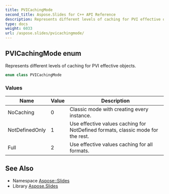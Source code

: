 ```yaml
---
title: PVICachingMode
second_title: Aspose.Slides for C++ API Reference
description: Represents different levels of caching for PVI effective objects.
type: docs
weight: 6033
url: /aspose.slides/pvicachingmode/
---
```

## PVICachingMode enum


Represents different levels of caching for PVI effective objects.

```cpp
enum class PVICachingMode
```

### Values

| Name | Value | Description |
| --- | --- | --- |
| NoCaching | 0 | Classic mode with creating every instance. |
| NotDefinedOnly | 1 | Use effective values caching for NotDefined formats, classic mode for the rest. |
| Full | 2 | Use effective values caching for all formats. |

## See Also

* Namespace [Aspose::Slides](../)
* Library [Aspose.Slides](../../)